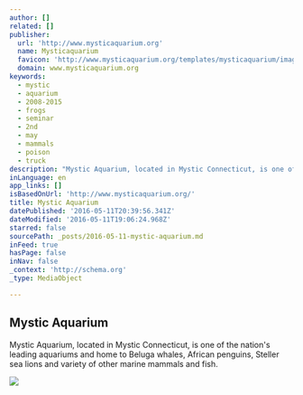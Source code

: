 ```yaml
---
author: []
related: []
publisher:
  url: 'http://www.mysticaquarium.org'
  name: Mysticaquarium
  favicon: 'http://www.mysticaquarium.org/templates/mysticaquarium/images/favicon.ico'
  domain: www.mysticaquarium.org
keywords:
  - mystic
  - aquarium
  - 2008-2015
  - frogs
  - seminar
  - 2nd
  - may
  - mammals
  - poison
  - truck
description: "Mystic Aquarium, located in Mystic Connecticut, is one of the nation's leading aquariums and home to Beluga whales, African penguins, Steller sea lions and variety of other marine mammals and fish."
inLanguage: en
app_links: []
isBasedOnUrl: 'http://www.mysticaquarium.org/'
title: Mystic Aquarium
datePublished: '2016-05-11T20:39:56.341Z'
dateModified: '2016-05-11T19:06:24.968Z'
starred: false
sourcePath: _posts/2016-05-11-mystic-aquarium.md
inFeed: true
hasPage: false
inNav: false
_context: 'http://schema.org'
_type: MediaObject

---
```

<article style=""><h1>Mystic Aquarium</h1><p>Mystic Aquarium, located in Mystic Connecticut, is one of the nation's leading aquariums and home to Beluga whales, African penguins, Steller sea lions and variety of other marine mammals and fish.</p><img src="http://www.mysticaquarium.org/components/com_fpss/images/IMLS_640x240_Frame1_R1.jpg" /></article>
